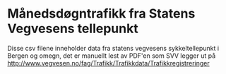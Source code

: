 # Månedsdøgntrafikk fra Statens Vegvesens tellepunkt

Disse csv filene inneholder data fra statens vegvesens sykkeltellepunkt i Bergen og omegn, det er manuellt lest av PDF'en som SVV legger ut på http://www.vegvesen.no/fag/Trafikk/Trafikkdata/Trafikkregistreringer
